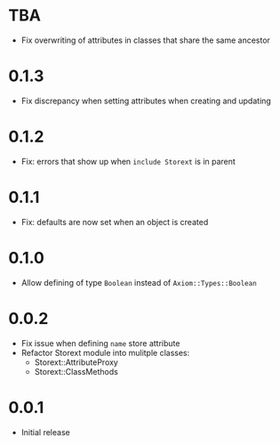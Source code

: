 # TBA

- Fix overwriting of attributes in classes that share the same ancestor

# 0.1.3

- Fix discrepancy when setting attributes when creating and updating

# 0.1.2

- Fix: errors that show up when `include Storext` is in parent

# 0.1.1

- Fix: defaults are now set when an object is created

# 0.1.0

- Allow defining of type `Boolean` instead of `Axiom::Types::Boolean`

# 0.0.2

- Fix issue when defining `name` store attribute
- Refactor Storext module into mulitple classes:
  - Storext::AttributeProxy
  - Storext::ClassMethods

# 0.0.1

- Initial release
